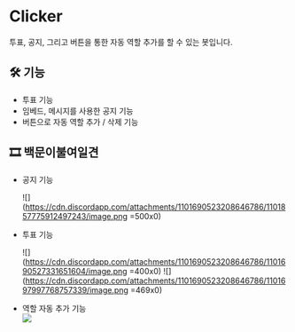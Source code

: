 # Clicker
투표, 공지, 그리고 버튼을 통한 자동 역할 추가를 할 수 있는 봇입니다.

## 🛠️ 기능
- 투표 기능
- 임베드, 메시지를 사용한 공지 기능
- 버튼으로 자동 역할 추가 / 삭제 기능

## 🎞️ 백문이불여일견

- 공지 기능  

   ![](https://cdn.discordapp.com/attachments/1101690523208646786/1101857775912497243/image.png =500x0)

- 투표 기능

   ![](https://cdn.discordapp.com/attachments/1101690523208646786/1101690527331651604/image.png =400x0)
   ![](https://cdn.discordapp.com/attachments/1101690523208646786/1101697997768757339/image.png =469x0)

- 역할 자동 추가 기능  
    ![](https://cdn.discordapp.com/attachments/1101690523208646786/1102050870495035402/automation-ko.gif)
